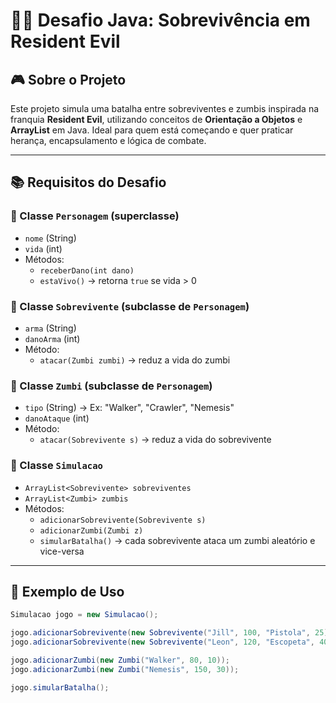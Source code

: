 # 🧟‍♂️ Desafio Java: Sobrevivência em Resident Evil

## 🎮 Sobre o Projeto
Este projeto simula uma batalha entre sobreviventes e zumbis inspirada na franquia **Resident Evil**, utilizando conceitos de **Orientação a Objetos** e **ArrayList** em Java. Ideal para quem está começando e quer praticar herança, encapsulamento e lógica de combate.

---

## 📚 Requisitos do Desafio

### 🔹 Classe `Personagem` (superclasse)
- `nome` (String)
- `vida` (int)
- Métodos:
  - `receberDano(int dano)`
  - `estaVivo()` → retorna `true` se vida > 0

### 🔹 Classe `Sobrevivente` (subclasse de `Personagem`)
- `arma` (String)
- `danoArma` (int)
- Método:
  - `atacar(Zumbi zumbi)` → reduz a vida do zumbi

### 🔹 Classe `Zumbi` (subclasse de `Personagem`)
- `tipo` (String) → Ex: "Walker", "Crawler", "Nemesis"
- `danoAtaque` (int)
- Método:
  - `atacar(Sobrevivente s)` → reduz a vida do sobrevivente

### 🔹 Classe `Simulacao`
- `ArrayList<Sobrevivente> sobreviventes`
- `ArrayList<Zumbi> zumbis`
- Métodos:
  - `adicionarSobrevivente(Sobrevivente s)`
  - `adicionarZumbi(Zumbi z)`
  - `simularBatalha()` → cada sobrevivente ataca um zumbi aleatório e vice-versa

---

## 🧪 Exemplo de Uso

```java
Simulacao jogo = new Simulacao();

jogo.adicionarSobrevivente(new Sobrevivente("Jill", 100, "Pistola", 25));
jogo.adicionarSobrevivente(new Sobrevivente("Leon", 120, "Escopeta", 40));

jogo.adicionarZumbi(new Zumbi("Walker", 80, 10));
jogo.adicionarZumbi(new Zumbi("Nemesis", 150, 30));

jogo.simularBatalha();
